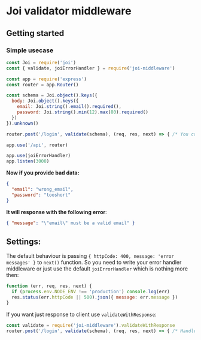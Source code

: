 # Joi validator middleware

## Getting started
### Simple usecase
```js
const Joi = require('joi')
const { validate, joiErrorHandler } = require('joi-middleware')

const app = require('express')
const router = app.Router()

const schema = Joi.object().keys({
  body: Joi.object().keys({
    email: Joi.string().email().required(),
    password: Joi.string().min(12).max(80).required()
  })
}).unknown()

router.post('/login', validate(schema), (req, res, next) => { /* You code here */ })

app.use('/api', router)

app.use(joiErrorHandler)
app.listen(3000)
```

__Now if you provide bad data:__
```json
{
  "email": "wrong_email",
  "password": "tooshort"
}
```

__It will response with the following error__:
```json
{ "message": "\"email\" must be a valid email" }
```

## Settings:
The default behaviour is passing `{ httpCode: 400, message: 'error messages' }` to `next()` function. So you need to write your error handler middleware or just use the default `joiErrorHandler` which is nothing more then:
```js
function (err, req, res, next) {
  if (process.env.NODE_ENV !== 'production') console.log(err)
  res.status(err.httpCode || 500).json({ message: err.message })
}
```

If you want just response to client use `validateWithResponse`:
```js
const validate = require('joi-middleware').validateWithResponse
router.post('/login', validate(schema), (req, res, next) => { /* Handle login */ })
```
